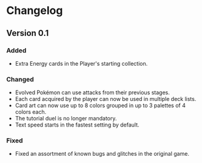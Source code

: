 # Changelog

## Version 0.1

### Added
- Extra Energy cards in the Player's starting collection.

### Changed
- Evolved Pokémon can use attacks from their previous stages.
- Each card acquired by the player can now be used in multiple deck lists.
- Card art can now use up to 8 colors grouped in up to 3 palettes of 4 colors each.
- The tutorial duel is no longer mandatory.
- Text speed starts in the fastest setting by default.

### Fixed
- Fixed an assortment of known bugs and glitches in the original game.
